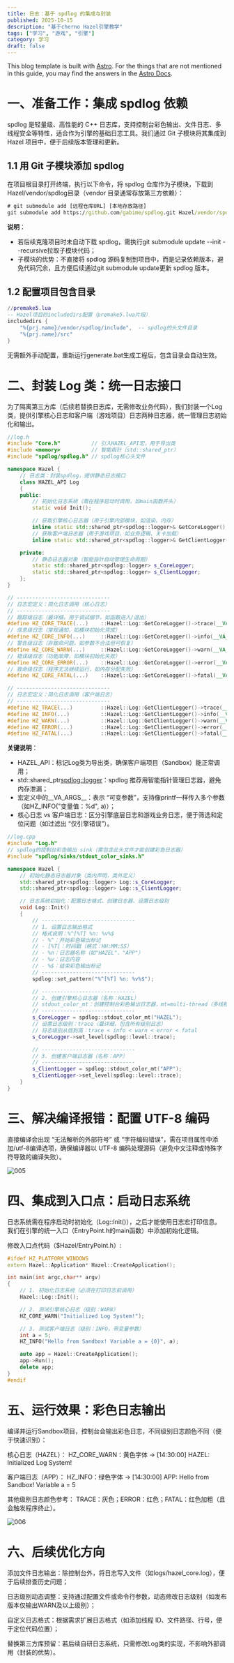```yaml
---
title: 日志：基于 spdlog 的集成与封装
published: 2025-10-15
description: "基于cherno Hazel引擎教学"
tags: ["学习", "游戏", "引擎"]
category: 学习
draft: false
---
```



This blog template is built with [Astro](https://astro.build/). For the things that are not mentioned in this guide, you may find the answers in the [Astro Docs](https://docs.astro.build/).


# 一、准备工作：集成 spdlog 依赖

spdlog 是轻量级、高性能的 C++ 日志库，支持控制台彩色输出、文件日志、多线程安全等特性，适合作为引擎的基础日志工具。我们通过 Git 子模块将其集成到 Hazel 项目中，便于后续版本管理和更新。

## 1.1 用 Git 子模块添加 spdlog
在项目根目录打开终端，执行以下命令，将 spdlog 仓库作为子模块，下载到Hazel/vendor/spdlog目录（vendor 目录通常存放第三方依赖）：

```cmd
# git submodule add [远程仓库URL] [本地存放路径]
git submodule add https://github.com/gabime/spdlog.git Hazel/vendor/spdlog
```

**说明**：
- 若后续克隆项目时未自动下载 spdlog，需执行git submodule update --init --recursive拉取子模块代码；
- 子模块的优势：不直接将 spdlog 源码复制到项目中，而是记录依赖版本，避免代码冗余，且方便后续通过git submodule update更新 spdlog 版本。

## 1.2 配置项目包含目录

```lua
//premake5.lua
-- Hazel项目的includedirs配置（premake5.lua片段）
includedirs {
    "%{prj.name}/vendor/spdlog/include",  -- spdlog的头文件目录
    "%{prj.name}/src"
}
```

无需额外手动配置，重新运行generate.bat生成工程后，包含目录会自动生效。

# 二、封装 Log 类：统一日志接口
为了隔离第三方库（后续若替换日志库，无需修改业务代码），我们封装一个Log类，提供引擎核心日志和客户端（游戏项目）日志两种日志器，统一管理日志初始化和输出。

```cpp
//log.h
#include "Core.h"          // 引入HAZEL_API宏，用于导出类
#include <memory>          // 智能指针（std::shared_ptr）
#include "spdlog/spdlog.h" // spdlog核心头文件

namespace Hazel {
    // 日志类：封装spdlog，提供静态日志接口
    class HAZEL_API Log
    {
    public:
        // 初始化日志系统（需在程序启动时调用，如main函数开头）
        static void Init();

        // 获取引擎核心日志器（用于引擎内部模块，如渲染、内存）
        inline static std::shared_ptr<spdlog::logger>& GetCoreLogger() { return s_CoreLogger; }
        // 获取客户端日志器（用于游戏项目，如业务逻辑、关卡加载）
        inline static std::shared_ptr<spdlog::logger>& GetClientLogger() { return s_ClientLogger; }

    private:
        // 静态日志器对象（智能指针自动管理生命周期）
        static std::shared_ptr<spdlog::logger> s_CoreLogger;
        static std::shared_ptr<spdlog::logger> s_ClientLogger;
    };
}

// ------------------------------
// 日志宏定义：简化日志调用（核心日志）
// ------------------------------
// 跟踪级日志（最详细，用于调试细节，如函数进入/退出）
#define HZ_CORE_TRACE(...)    ::Hazel::Log::GetCoreLogger()->trace(__VA_ARGS__)
// 信息级日志（常规通知，如模块初始化完成）
#define HZ_CORE_INFO(...)     ::Hazel::Log::GetCoreLogger()->info(__VA_ARGS__)
// 警告级日志（非致命问题，如参数不合法但可恢复）
#define HZ_CORE_WARN(...)     ::Hazel::Log::GetCoreLogger()->warn(__VA_ARGS__)
// 错误级日志（功能故障，如模块初始化失败）
#define HZ_CORE_ERROR(...)    ::Hazel::Log::GetCoreLogger()->error(__VA_ARGS__)
// 致命级日志（程序无法继续运行，如内存分配失败）
#define HZ_CORE_FATAL(...)    ::Hazel::Log::GetCoreLogger()->fatal(__VA_ARGS__)

// ------------------------------
// 日志宏定义：简化日志调用（客户端日志）
// ------------------------------
#define HZ_TRACE(...)         ::Hazel::Log::GetClientLogger()->trace(__VA_ARGS__)
#define HZ_INFO(...)          ::Hazel::Log::GetClientLogger()->info(__VA_ARGS__)
#define HZ_WARN(...)          ::Hazel::Log::GetClientLogger()->warn(__VA_ARGS__)
#define HZ_ERROR(...)         ::Hazel::Log::GetClientLogger()->error(__VA_ARGS__)
#define HZ_FATAL(...)         ::Hazel::Log::GetClientLogger()->fatal(__VA_ARGS__)
```

**关键说明**：
- HAZEL_API：标记Log类为导出类，确保客户端项目（Sandbox）能正常调用；
- std::shared_ptr<spdlog::logger>：spdlog 推荐用智能指针管理日志器，避免内存泄漏；
- 宏定义中的__VA_ARGS__：表示 “可变参数”，支持像printf一样传入多个参数（如HZ_INFO("变量值：%d", a)）；
- 核心日志 vs 客户端日志：区分引擎底层日志和游戏业务日志，便于筛选和定位问题（如过滤出 “仅引擎错误”）。

```cpp
//log.cpp
#include "Log.h"
// spdlog的控制台彩色输出 sink（需包含此头文件才能创建彩色日志器）
#include "spdlog/sinks/stdout_color_sinks.h"

namespace Hazel {
    // 初始化静态日志器对象（类内声明，类外定义）
    std::shared_ptr<spdlog::logger> Log::s_CoreLogger;
    std::shared_ptr<spdlog::logger> Log::s_ClientLogger;

    // 日志系统初始化：配置日志格式、创建日志器、设置日志级别
    void Log::Init()
    {
        // ------------------------------
        // 1. 设置日志输出格式
        // 格式说明：%^[%T] %n: %v%$
        // - %^：开始彩色输出标记
        // - [%T]：时间戳（格式：HH:MM:SS）
        // - %n：日志器名称（如"HAZEL"、"APP"）
        // - %v：日志内容
        // - %$：结束彩色输出标记
        // ------------------------------
        spdlog::set_pattern("%^[%T] %n: %v%$");

        // ------------------------------
        // 2. 创建引擎核心日志器（名称：HAZEL）
        // stdout_color_mt：创建控制台彩色输出日志器，mt=multi-thread（多线程安全）
        // ------------------------------
        s_CoreLogger = spdlog::stdout_color_mt("HAZEL");
        // 设置日志级别：trace（最详细，包含所有级别日志）
        // 日志级别从低到高：trace < info < warn < error < fatal
        s_CoreLogger->set_level(spdlog::level::trace);

        // ------------------------------
        // 3. 创建客户端日志器（名称：APP）
        // ------------------------------
        s_ClientLogger = spdlog::stdout_color_mt("APP");
        s_ClientLogger->set_level(spdlog::level::trace);
    }
}
```

# 三、解决编译报错：配置 UTF-8 编码

直接编译会出现 “无法解析的外部符号” 或 “字符编码错误”，需在项目属性中添加/utf-8编译选项，确保编译器以 UTF-8 编码处理源码（避免中文注释或特殊字符导致的编译失败）。

![005](../assets/005.webp)

# 四、集成到入口点：启动日志系统
日志系统需在程序启动时初始化（Log::Init()），之后才能使用日志宏打印信息。我们在引擎的统一入口（EntryPoint.h的main函数）中添加初始化逻辑。

修改入口点代码（$Hazel/EntryPoint.h）:

```cpp
#ifdef HZ_PLATFORM_WINDOWS
extern Hazel::Application* Hazel::CreateApplication();

int main(int argc,char** argv)
{
    // 1. 初始化日志系统（必须在打印日志前调用）
    Hazel::Log::Init();

    // 2. 测试引擎核心日志（级别：WARN）
    HZ_CORE_WARN("Initialized Log System!");

    // 3. 测试客户端日志（级别：INFO，带变量参数）
    int a = 5;
    HZ_INFO("Hello from Sandbox! Variable a = {0}", a);

    auto app = Hazel::CreateApplication();
    app->Run();
    delete app;
}
#endif
```

# 五、运行效果：彩色日志输出

编译并运行Sandbox项目，控制台会输出彩色日志，不同级别日志颜色不同（便于快速识别）：

核心日志（HAZEL）：
HZ_CORE_WARN：黄色字体 → [14:30:00] HAZEL: Initialized Log System!

客户端日志（APP）：
HZ_INFO：绿色字体 → [14:30:00] APP: Hello from Sandbox! Variable a = 5

其他级别日志颜色参考：
TRACE：灰色；ERROR：红色；FATAL：红色加粗（且会触发程序终止）。

![006](../assets/006.webp)

# 六、后续优化方向

添加文件日志输出：除控制台外，将日志写入文件（如logs/hazel_core.log），便于后续排查历史问题；

日志级别动态调整：支持通过配置文件或命令行参数，动态修改日志级别（如发布版本仅输出WARN及以上级别）；

自定义日志格式：根据需求扩展日志格式（如添加线程 ID、文件路径、行号，便于定位代码位置）；

替换第三方库预留：若后续自研日志系统，只需修改Log类的实现，不影响外部调用（封装的优势）。
